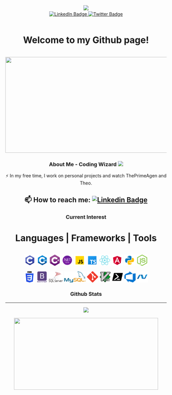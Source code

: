 <div id="header" align="center">
  <img src="https://media.giphy.com/media/aEwLTJvYxwo1L09oyP/giphy.gif" width="100"/>
  <div id="badges">
    <a href="your-linkedin-URL">
      <img src="https://img.shields.io/badge/LinkedIn-blue?style=for-the-badge&logo=linkedin&logoColor=white" alt="LinkedIn Badge" width="100"/>
    </a>
    <a href="your-twitter-URL">
      <img src="https://img.shields.io/badge/Twitter-blue?style=for-the-badge&logo=twitter&logoColor=white" alt="Twitter Badge" width="100"/>
    </a>
  </div>
  <img src="https://komarev.com/ghpvc/?username=NineTailSecurity&style=flat-square&color=blue" alt=""/>
  <h1>
    Welcome to my Github page!
  </h1>
  <div align="center">
    <br />
  <img src="https://media.giphy.com/media/wwg1suUiTbCY8H8vIA/giphy-downsized-large.gif" width="600" height="300"/>
  </div>

  ### About Me - Coding Wizard <img src="https://media.giphy.com/media/WUlplcMpOCEmTGBtBW/giphy.gif" width="30">

  :zap: In my free time, I work on personal projects and watch ThePrimeAgen and Theo.

  :mailbox: How to reach me: [![Linkedin Badge](https://img.shields.io/badge/-Logan-blue?style=flat&logo=Linkedin&logoColor=white)]([your-linkedin-url](https://www.linkedin.com/in/logan-garrett-43a68a220/))
  ---

  ### Current Interest
  
  <div>
   <h1 align="center"> Languages | Frameworks | Tools </h1>
     <p align="center">
      </br>
      <code><img title="C Programming" height="35" src="./icons/c.svg"></code>
      <code><img title="C++ Programming" height="35" src="./icons/c++.svg"></code>
      <code><img title="C# Programming" height="35" src="./icons/c_sharp.svg"></code>
      <code><img title=".NET Framework" height="35" src="./icons/.net.svg"></code>
      <code><img title="JavaScript" height="35" src="./icons/javascript.svg"></code>
      <code><img title="TypeScript" height="35" src="./icons/ts.svg"></code>
      <code><img title="ReactJS" height="35" src="./icons/react.svg"></code>
      <code><img title="Angular" height="35" src="./icons/angular.svg"></code>
      <code><img title="Python" height="35" src="./icons/python.svg"></code>
      <code><img title="NodeJS" height="35" src="./icons/node_js.svg"></code>
     </p>
     <p align="center">
      <code><img title="CSS" height="35" src="./icons/css.svg"></code>
      <code><img title="BootStrap" height="35" src="./icons/bootstrap.svg"></code>
      <code><img title="SQL Server" height="35" src="./icons/sql.svg"></code>
      <code><img title="MySQL" height="35" src="./icons/mysql.svg"></code>
      <code><img title="Git" height="35" src="./icons/git.svg"></code>
      <code><img title="Vim" height="35" src="./icons/vim.svg"></code>
      <code><img title="Powershell" height="35" src="./icons/powershell.svg"></code>
      <code><img title="Microsoft Azure DevOps" height="35" src="./icons/azure-devops.svg"></code>
      <code><img title="Microsoft .Net" height="35" src="./icons/dotnet.svg"></code>
    </p>
  </div>
  
  ### Github Stats
  -----------------
  <p align="center">
    <img src="https://readme-stats-cwvn.vercel.app/api?username=NineTailSecurity&custom_title=NineTailSecurity+-+Logan+Garrett&border_color=53F6F7&show_icons=true&count_private=true&theme=react">
  </p>
  <p align="center">
    <img height="225" width="450" src="https://readme-stats-cwvn.vercel.app/api/top-langs/?username=NineTailSecurity&layout=compact&langs_count=10&hide=jupyter%20notebook&exclude_repo=FTP-Client-Server,Linked-Attributes-Implementation,DirectLinks-Update-Dirs&count-private=true&theme=react&border_color=53F6F7"/>
  </p>
</div>
